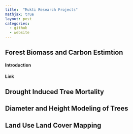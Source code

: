 ```yaml
---
title:  "Mukti Research Projects"
mathjax: true
layout: post
categories:
  - github
  - website
---
```


## Forest Biomass and Carbon Estimtion

#### Introduction


#### Link



## Drought Induced Tree Mortality


## Diameter and Height Modeling of Trees


## Land Use Land Cover Mapping


## 
